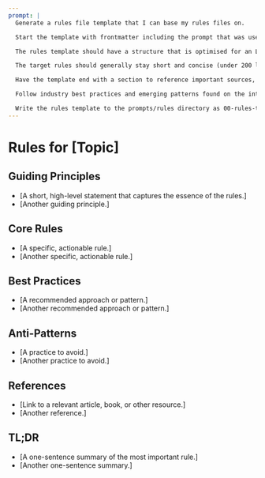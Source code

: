 ```yaml
---
prompt: |
  Generate a rules file template that I can base my rules files on.

  Start the template with frontmatter including the prompt that was used, verbatim.

  The rules template should have a structure that is optimised for an LLM to use as system context, yet also human readable. It should be applicable to a variety of topics such as testing strategy, functional programming, building docker images, python programming, data engineering etc. Some of these rules will be more technical in nature while others purely philosophical.

  The target rules should generally stay short and concise (under 200 lines)

  Have the template end with a section to reference important sources, then close with a TL;DR section at the end of the rules template!

  Follow industry best practices and emerging patterns found on the internet for rules files when formulating this rules template!

  Write the rules template to the prompts/rules directory as 00-rules-template.md.
---
```


# Rules for [Topic]

## Guiding Principles

- [A short, high-level statement that captures the essence of the rules.]
- [Another guiding principle.]

## Core Rules

- [A specific, actionable rule.]
- [Another specific, actionable rule.]

## Best Practices

- [A recommended approach or pattern.]
- [Another recommended approach or pattern.]

## Anti-Patterns

- [A practice to avoid.]
- [Another practice to avoid.]

## References

- [Link to a relevant article, book, or other resource.]
- [Another reference.]

## TL;DR

- [A one-sentence summary of the most important rule.]
- [Another one-sentence summary.]
